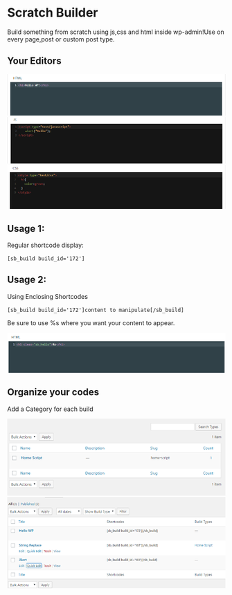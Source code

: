 # Scratch Builder
Build something from scratch using js,css and html inside wp-admin!Use on every page,post or custom post type.


## Your Editors

<img src="assets/images/Screenshot_2.png"/>
<img src="assets/images/Screenshot_3.png"/>
<img src="assets/images/Screenshot_5.png"/>

## Usage 1:

Regular shortcode display:

```
[sb_build build_id='172']﻿
```

## Usage 2:

Using Enclosing Shortcodes

```
[sb_build build_id='172']﻿content to manipulate[/sb_build]
```
Be sure to use %s where you want your content to appear.

<img src="assets/images/Screenshot_6.png"/>

## Organize your codes

Add a Category for each build

<img src="assets/images/Screenshot_8.png"/>

<img src="assets/images/Screenshot_9.png"/>
